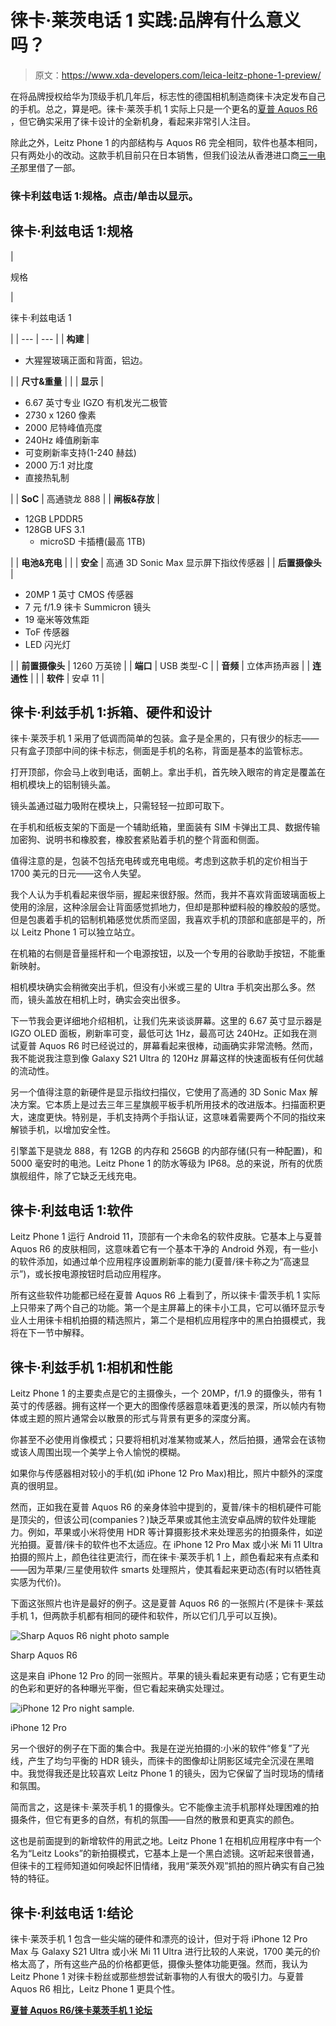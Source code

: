 # 徕卡·莱茨电话 1 实践:品牌有什么意义吗？

> 原文：<https://www.xda-developers.com/leica-leitz-phone-1-preview/>

在将品牌授权给华为顶级手机几年后，标志性的德国相机制造商徕卡决定发布自己的手机。总之，算是吧。徕卡·莱茨手机 1 实际上只是一个更名的[夏普 Aquos R6](https://www.xda-developers.com/sharp-aquos-r6-hands-on/) ，但它确实采用了徕卡设计的全新机身，看起来非常引人注目。

除此之外，Leitz Phone 1 的内部结构与 Aquos R6 完全相同，软件也基本相同，只有两处小的改动。这款手机目前只在日本销售，但我们设法从香港进口商[三一电子](https://www.facebook.com/trinityelectronic)那里借了一部。

### 徕卡利兹电话 1:规格。点击/单击以显示。

## 徕卡·利兹电话 1:规格

| 

规格

 | 

徕卡·利兹电话 1

 |
| --- | --- |
| **构建** | 

*   大猩猩玻璃正面和背面，铝边。

 |
| **尺寸&重量** |  |
| **显示** | 

*   6.67 英寸专业 IGZO 有机发光二极管
*   2730 x 1260 像素
*   2000 尼特峰值亮度
*   240Hz 峰值刷新率
*   可变刷新率支持(1-240 赫兹)
*   2000 万:1 对比度
*   直接热轧制

 |
| **SoC** | 高通骁龙 888 |
| **闸板&存放** | 

*   12GB LPDDR5
*   128GB UFS 3.1
    *   microSD 卡插槽(最高 1TB)

 |
| **电池&充电** |  |
| **安全** | 高通 3D Sonic Max 显示屏下指纹传感器 |
| **后置摄像头** | 

*   20MP 1 英寸 CMOS 传感器
*   7 元 f/1.9 徕卡 Summicron 镜头
*   19 毫米等效焦距
*   ToF 传感器
*   LED 闪光灯

 |
| **前置摄像头** | 1260 万英镑 |
| **端口** | USB 类型-C |
| **音频** | 立体声扬声器 |
| **连通性** |  |
| **软件** | 安卓 11 |

## 徕卡·利兹手机 1:拆箱、硬件和设计

徕卡·莱茨手机 1 采用了低调而简单的包装。盒子是全黑的，只有很少的标志——只有盒子顶部中间的徕卡标志，侧面是手机的名称，背面是基本的监管标志。

打开顶部，你会马上收到电话，面朝上。拿出手机，首先映入眼帘的肯定是覆盖在相机模块上的铝制镜头盖。

镜头盖通过磁力吸附在模块上，只需轻轻一拉即可取下。

在手机和纸板支架的下面是一个辅助纸箱，里面装有 SIM 卡弹出工具、数据传输加密狗、说明书和橡胶套，橡胶套紧贴着手机的整个背面和侧面。

值得注意的是，包装不包括充电砖或充电电缆。考虑到这款手机的定价相当于 1700 美元的日元——这令人失望。

我个人认为手机看起来很华丽，握起来很舒服。然而，我并不喜欢背面玻璃面板上使用的涂层，这种涂层会让背面感觉抓地力，但却是那种塑料般的橡胶般的感觉。但是包裹着手机的铝制机箱感觉优质而坚固，我喜欢手机的顶部和底部是平的，所以 Leitz Phone 1 可以独立站立。

在机箱的右侧是音量摇杆和一个电源按钮，以及一个专用的谷歌助手按钮，不能重新映射。

相机模块确实会稍微突出手机，但没有小米或三星的 Ultra 手机突出那么多。然而，镜头盖放在相机上时，确实会突出很多。

下一节我会更详细地介绍相机，让我们先来谈谈屏幕。这里的 6.67 英寸显示器是 IGZO OLED 面板，刷新率可变，最低可达 1Hz，最高可达 240Hz。正如我在测试夏普 Aquos R6 时已经说过的，屏幕看起来很棒，动画确实非常流畅。然而，我不能说我注意到像 Galaxy S21 Ultra 的 120Hz 屏幕这样的快速面板有任何优越的流动性。

另一个值得注意的新硬件是显示指纹扫描仪，它使用了高通的 3D Sonic Max 解决方案。它本质上是过去三年三星旗舰平板手机所用技术的改进版本。扫描面积更大，速度更快。特别是，手机支持两个手指认证，这意味着需要两个不同的指纹来解锁手机，以增加安全性。

引擎盖下是骁龙 888，有 12GB 的内存和 256GB 的内部存储(只有一种配置)，和 5000 毫安时的电池。Leitz Phone 1 的防水等级为 IP68。总的来说，所有的优质旗舰组件，除了它缺乏无线充电。

## 徕卡·利兹电话 1:软件

Leitz Phone 1 运行 Android 11，顶部有一个未命名的软件皮肤。它基本上与夏普 Aquos R6 的皮肤相同，这意味着它有一个基本干净的 Android 外观，有一些小的软件添加，如通过单个应用程序设置刷新率的能力(夏普/徕卡称之为“高速显示”)，或长按电源按钮时启动应用程序。

所有这些软件功能都已经在夏普 Aquos R6 上看到了，所以徕卡·雷茨手机 1 实际上只带来了两个自己的功能。第一个是主屏幕上的徕卡小工具，它可以循环显示专业人士用徕卡相机拍摄的精选照片，第二个是相机应用程序中的黑白拍摄模式，我将在下一节中解释。

## 徕卡·利兹手机 1:相机和性能

Leitz Phone 1 的主要卖点是它的主摄像头，一个 20MP，f/1.9 的摄像头，带有 1 英寸的传感器。拥有这样一个更大的图像传感器意味着更浅的景深，所以帧内有物体或主题的照片通常会以散景的形式与背景有更多的深度分离。

你甚至不必使用肖像模式；只要将相机对准某物或某人，然后拍摄，通常会在该物或该人周围出现一个美学上令人愉悦的模糊。

如果你与传感器相对较小的手机(如 iPhone 12 Pro Max)相比，照片中额外的深度真的很明显。

然而，正如我在夏普 Aquos R6 的亲身体验中提到的，夏普/徕卡的相机硬件可能是顶尖的，但该公司(companies？)缺乏苹果或其他主流安卓品牌的软件处理能力。例如，苹果或小米将使用 HDR 等计算摄影技术来处理恶劣的拍摄条件，如逆光拍摄。夏普/徕卡的软件也不太适应。在 iPhone 12 Pro Max 或小米 Mi 11 Ultra 拍摄的照片上，颜色往往更流行，而在徕卡·莱茨手机 1 上，颜色看起来有点柔和——因为苹果/三星使用软件 smarts 处理照片，使其看起来更动态(有时以牺牲真实感为代价)。

下面这张照片也许是最好的例子。这是夏普 Aquos R6 的一张照片(不是徕卡·莱兹手机 1，但两款手机都有相同的硬件和软件，所以它们几乎可以互换)。

 <picture>![Sharp Aquos R6 night photo sample](img/e93b44c7869867f6c7a3d40409dddd72.png)</picture> 

Sharp Aquos R6

这是来自 iPhone 12 Pro 的同一张照片。苹果的镜头看起来更有动感；它有更生动的色彩和更好的各种曝光平衡，但它看起来确实处理过。

 <picture>![iPhone 12 Pro night sample.](img/422185e78729ac6603456ca574e80baf.png)</picture> 

iPhone 12 Pro

另一个很好的例子在下面的集合中。我是在逆光拍摄的:小米的软件“修复”了光线，产生了均匀平衡的 HDR 镜头，而徕卡的图像却让阴影区域完全沉浸在黑暗中。我觉得我还是比较喜欢 Leitz Phone 1 的镜头，因为它保留了当时现场的情绪和氛围。

简而言之，这是徕卡·莱茨手机 1 的摄像头。它不能像主流手机那样处理困难的拍摄条件，但它有更多的自然，有机的氛围——自然的散景和更真实的颜色。

这也是前面提到的新增软件的用武之地。Leitz Phone 1 在相机应用程序中有一个名为“Leitz Looks”的新拍摄模式，它基本上是一个黑白滤镜。这听起来很普通，但徕卡的工程师知道如何唤起怀旧情绪，我用“莱茨外观”抓拍的照片确实有自己独特的特征。

## 徕卡·利兹电话 1:结论

徕卡·莱茨手机 1 包含一些尖端的硬件和漂亮的设计，但对于将 iPhone 12 Pro Max 与 Galaxy S21 Ultra 或小米 Mi 11 Ultra 进行比较的人来说，1700 美元的价格太高了，所有这些产品的价格都更低，摄像头整体功能更强。然而，我认为 Leitz Phone 1 对徕卡粉丝或那些想尝试新事物的人有很大的吸引力。与夏普 Aquos R6 相比，Leitz Phone 1 更具个性。

**[夏普 Aquos R6/徕卡莱茨手机 1 论坛](https://forum.xda-developers.com/f/sharp-aquos-r6.12299/)**